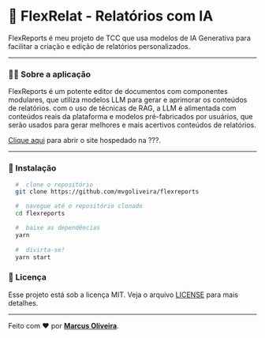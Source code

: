 # :memo: FlexRelat - Relatórios com IA
FlexReports é meu projeto de TCC que usa modelos de IA Generativa para facilitar a criação e edição de relatórios personalizados.
 
 ---

### 	:man_technologist: Sobre a aplicação

FlexReports é um potente editor de documentos com componentes modulares, que utiliza modelos LLM para gerar e aprimorar os conteúdos de relatórios. com o uso de técnicas de RAG, a LLM é alimentada com conteúdos reais da plataforma e modelos pré-fabricados por usuários, que serão usados para gerar melhores e mais acertivos conteúdos de relatórios. 

[Clique aqui](https://github.com/mvgoliveira/flexreports-app/edit/main/README.md) para abrir o site hospedado na ???.

---

### 📁 Instalação

```bash
  #  clone o repositório
  git clone https://github.com/mvgoliveira/flexreports

  #  navegue até o repositório clonado
  cd flexreports

  #  baixe as dependências
  yarn
 
  #  divirta-se!
  yarn start
```



### **📝 Licença**

Esse projeto está sob a licença MIT. Veja o arquivo [LICENSE](https://github.com/mvgoliveira/nlw-04-reactjs/blob/main/LICENSE) para mais detalhes.


<hr>

Feito com :hearts: por **[Marcus Oliveira](https://www.linkedin.com/in/marcus-oliveira-3b92011a7/)**.
